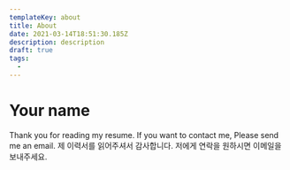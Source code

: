```yaml
---
templateKey: about
title: About
date: 2021-03-14T18:51:30.185Z
description: description
draft: true
tags:
  -
---
```


# Your name

Thank you for reading my resume. If you want to contact me, Please send me an email.
제 이력서를 읽어주셔서 감사합니다. 저에게 연락을 원하시면 이메일을 보내주세요.
